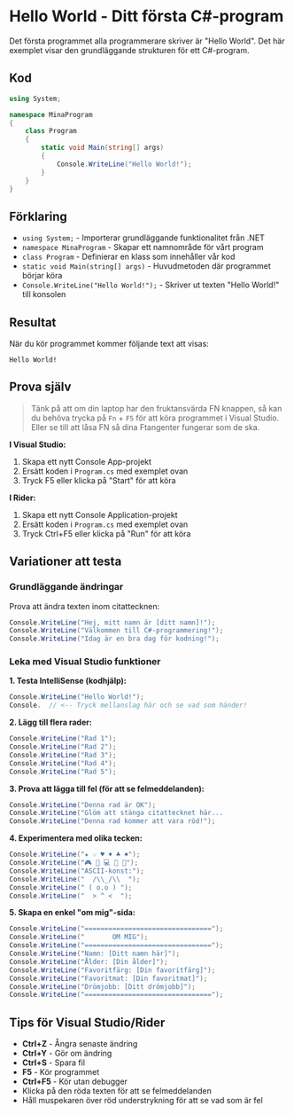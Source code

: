 # Hello World - Ditt första C#-program

Det första programmet alla programmerare skriver är "Hello World". Det här exemplet visar den grundläggande strukturen för ett C#-program.

## Kod

```csharp
using System;

namespace MinaProgram
{
    class Program
    {
        static void Main(string[] args)
        {
            Console.WriteLine("Hello World!");
        }
    }
}
```

## Förklaring

- `using System;` - Importerar grundläggande funktionalitet från .NET
- `namespace MinaProgram` - Skapar ett namnområde för vårt program
- `class Program` - Definierar en klass som innehåller vår kod
- `static void Main(string[] args)` - Huvudmetoden där programmet börjar köra
- `Console.WriteLine("Hello World!");` - Skriver ut texten "Hello World!" till konsolen

## Resultat

När du kör programmet kommer följande text att visas:

```
Hello World!
```

## Prova själv

> Tänk på att om din laptop har den fruktansvärda FN knappen, så kan du behöva trycka på `Fn` + `F5`
> för att köra programmet i Visual Studio. Eller se till att låsa FN så dina Ftangenter fungerar som de ska.

**I Visual Studio:**
1. Skapa ett nytt Console App-projekt
2. Ersätt koden i `Program.cs` med exemplet ovan
3. Tryck F5 eller klicka på "Start" för att köra

**I Rider:**
1. Skapa ett nytt Console Application-projekt
2. Ersätt koden i `Program.cs` med exemplet ovan
3. Tryck Ctrl+F5 eller klicka på "Run" för att köra

## Variationer att testa

### Grundläggande ändringar
Prova att ändra texten inom citattecknen:

```csharp
Console.WriteLine("Hej, mitt namn är [ditt namn]!");
Console.WriteLine("Välkommen till C#-programmering!");
Console.WriteLine("Idag är en bra dag för kodning!");
```

### Leka med Visual Studio funktioner

**1. Testa IntelliSense (kodhjälp):**
```csharp
Console.WriteLine("Hello World!");
Console.  // <-- Tryck mellanslag här och se vad som händer!
```

**2. Lägg till flera rader:**
```csharp
Console.WriteLine("Rad 1");
Console.WriteLine("Rad 2");
Console.WriteLine("Rad 3");
Console.WriteLine("Rad 4");
Console.WriteLine("Rad 5");
```

**3. Prova att lägga till fel (för att se felmeddelanden):**
```csharp
Console.WriteLine("Denna rad är OK");
Console.WriteLine("Glöm att stänga citattecknet här...
Console.WriteLine("Denna rad kommer att vara röd!");
```

**4. Experimentera med olika tecken:**
```csharp
Console.WriteLine("★ ☆ ♥ ♦ ♣ ♠");
Console.WriteLine("🎮 🚀 💻 📱 🎯");
Console.WriteLine("ASCII-konst:");
Console.WriteLine("  /\\_/\\  ");
Console.WriteLine(" ( o.o ) ");
Console.WriteLine("  > ^ <  ");
```

**5. Skapa en enkel "om mig"-sida:**
```csharp
Console.WriteLine("================================");
Console.WriteLine("       OM MIG");
Console.WriteLine("================================");
Console.WriteLine("Namn: [Ditt namn här]");
Console.WriteLine("Ålder: [Din ålder]");
Console.WriteLine("Favoritfärg: [Din favoritfärg]");
Console.WriteLine("Favoritmat: [Din favoritmat]");
Console.WriteLine("Drömjobb: [Ditt drömjobb]");
Console.WriteLine("================================");
```

## Tips för Visual Studio/Rider

- **Ctrl+Z** - Ångra senaste ändring
- **Ctrl+Y** - Gör om ändring
- **Ctrl+S** - Spara fil
- **F5** - Kör programmet
- **Ctrl+F5** - Kör utan debugger
- Klicka på den röda texten för att se felmeddelanden
- Håll muspekaren över röd understrykning för att se vad som är fel